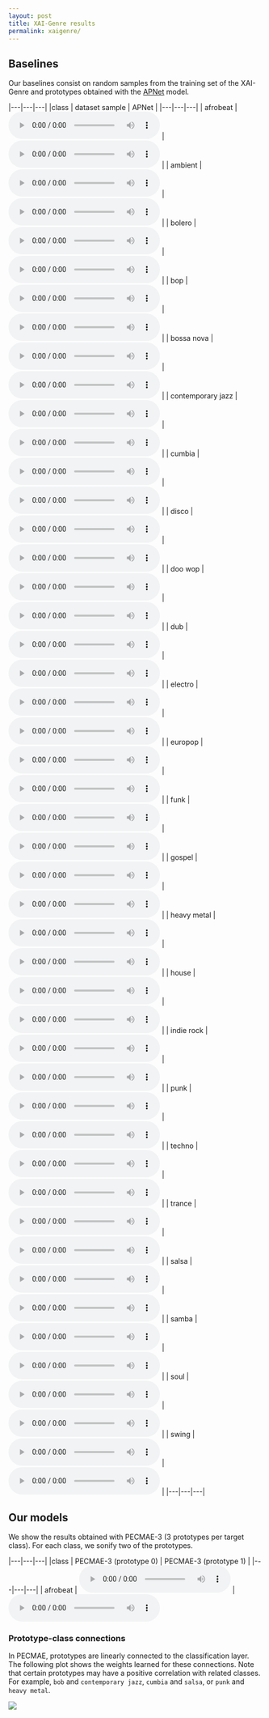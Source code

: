 ```yaml
---
layout: post
title: XAI-Genre results
permalink: xaigenre/
---
```



## Baselines

Our baselines consist on random samples from the training set of the XAI-Genre and prototypes obtained with the [APNet](https://github.com/pzinemanas/APNet) model.

|---|---|---|
|class | dataset sample | APNet |
|---|---|---|
| afrobeat | <audio src="https://raw.githubusercontent.com/palonso/pecmae-samples/main/xai_genre/samples/afrobeat.mp3?" controls preload></audio> | <audio src="https://raw.githubusercontent.com/palonso/pecmae-samples/main/xai_genre/apnet/00_afrobeat.wav?" controls preload></audio> |
| ambient | <audio src="https://raw.githubusercontent.com/palonso/pecmae-samples/main/xai_genre/samples/ambient.mp3?" controls preload></audio> | <audio src="https://raw.githubusercontent.com/palonso/pecmae-samples/main/xai_genre/apnet/01_ambient.wav?" controls preload></audio> |
| bolero | <audio src="https://raw.githubusercontent.com/palonso/pecmae-samples/main/xai_genre/samples/bolero.mp3?" controls preload></audio> | <audio src="https://raw.githubusercontent.com/palonso/pecmae-samples/main/xai_genre/apnet/04_bolero.wav?" controls preload></audio> |
| bop | <audio src="https://raw.githubusercontent.com/palonso/pecmae-samples/main/xai_genre/samples/bop.mp3?" controls preload></audio> | <audio src="https://raw.githubusercontent.com/palonso/pecmae-samples/main/xai_genre/apnet/05_bop.wav?" controls preload></audio> |
| bossa nova | <audio src="https://raw.githubusercontent.com/palonso/pecmae-samples/main/xai_genre/samples/bossa_nova.mp3?" controls preload></audio> | <audio src="https://raw.githubusercontent.com/palonso/pecmae-samples/main/xai_genre/apnet/08_bossa nova.wav?" controls preload></audio> |
| contemporary jazz | <audio src="https://raw.githubusercontent.com/palonso/pecmae-samples/main/xai_genre/samples/contemporary_jazz.mp3?" controls preload></audio> | <audio src="https://raw.githubusercontent.com/palonso/pecmae-samples/main/xai_genre/apnet/00_contemporary jazz.wav?" controls preload></audio> |
| cumbia | <audio src="https://raw.githubusercontent.com/palonso/pecmae-samples/main/xai_genre/samples/cumbia.mp3?" controls preload></audio> | <audio src="https://raw.githubusercontent.com/palonso/pecmae-samples/main/xai_genre/apnet/12_cumbia.wav?" controls preload></audio> |
| disco | <audio src="https://raw.githubusercontent.com/palonso/pecmae-samples/main/xai_genre/samples/disco.mp3?" controls preload></audio> | <audio src="https://raw.githubusercontent.com/palonso/pecmae-samples/main/xai_genre/apnet/17_disco.wav?" controls preload></audio> |
| doo wop | <audio src="https://raw.githubusercontent.com/palonso/pecmae-samples/main/xai_genre/samples/doo_wop.mp3?" controls preload></audio> | <audio src="https://raw.githubusercontent.com/palonso/pecmae-samples/main/xai_genre/apnet/19_doo wop.wav?" controls preload></audio> |
| dub | <audio src="https://raw.githubusercontent.com/palonso/pecmae-samples/main/xai_genre/samples/dub.mp3?" controls preload></audio> | <audio src="https://raw.githubusercontent.com/palonso/pecmae-samples/main/xai_genre/apnet/27_dub.wav?" controls preload></audio> |
| electro | <audio src="https://raw.githubusercontent.com/palonso/pecmae-samples/main/xai_genre/samples/electro.mp3?" controls preload></audio> | <audio src="https://raw.githubusercontent.com/palonso/pecmae-samples/main/xai_genre/apnet/33_electro.wav?" controls preload></audio> |
| europop | <audio src="https://raw.githubusercontent.com/palonso/pecmae-samples/main/xai_genre/samples/europop.mp3?" controls preload></audio> | <audio src="https://raw.githubusercontent.com/palonso/pecmae-samples/main/xai_genre/apnet/34_europop.wav?" controls preload></audio> |
| funk | <audio src="https://raw.githubusercontent.com/palonso/pecmae-samples/main/xai_genre/samples/funk.mp3?" controls preload></audio> | <audio src="https://raw.githubusercontent.com/palonso/pecmae-samples/main/xai_genre/apnet/35_funk.wav?" controls preload></audio> |
| gospel | <audio src="https://raw.githubusercontent.com/palonso/pecmae-samples/main/xai_genre/samples/gospel.mp3?" controls preload></audio> | <audio src="https://raw.githubusercontent.com/palonso/pecmae-samples/main/xai_genre/apnet/40_gospel.wav?" controls preload></audio> |
| heavy metal | <audio src="https://raw.githubusercontent.com/palonso/pecmae-samples/main/xai_genre/samples/heavy_metal.mp3?" controls preload></audio> | <audio src="https://raw.githubusercontent.com/palonso/pecmae-samples/main/xai_genre/apnet/41_heavy metal.wav?" controls preload></audio> |
| house | <audio src="https://raw.githubusercontent.com/palonso/pecmae-samples/main/xai_genre/samples/house.mp3?" controls preload></audio> | <audio src="https://raw.githubusercontent.com/palonso/pecmae-samples/main/xai_genre/apnet/66_house.wav?" controls preload></audio> |
| indie rock | <audio src="https://raw.githubusercontent.com/palonso/pecmae-samples/main/xai_genre/samples/indie_rock.mp3?" controls preload></audio> | <audio src="https://raw.githubusercontent.com/palonso/pecmae-samples/main/xai_genre/apnet/72_indie rock.wav?" controls preload></audio> |
| punk | <audio src="https://raw.githubusercontent.com/palonso/pecmae-samples/main/xai_genre/samples/punk.mp3?" controls preload></audio> | <audio src="https://raw.githubusercontent.com/palonso/pecmae-samples/main/xai_genre/apnet/73_punk.wav?" controls preload></audio> |
| techno | <audio src="https://raw.githubusercontent.com/palonso/pecmae-samples/main/xai_genre/samples/techno.mp3?" controls preload></audio> | <audio src="https://raw.githubusercontent.com/palonso/pecmae-samples/main/xai_genre/apnet/85_techno.wav?" controls preload></audio> |
| trance | <audio src="https://raw.githubusercontent.com/palonso/pecmae-samples/main/xai_genre/samples/trance.mp3?" controls preload></audio> | <audio src="https://raw.githubusercontent.com/palonso/pecmae-samples/main/xai_genre/apnet/87_trance.wav?" controls preload></audio> |
| salsa | <audio src="https://raw.githubusercontent.com/palonso/pecmae-samples/main/xai_genre/samples/salsa.mp3?" controls preload></audio> | <audio src="https://raw.githubusercontent.com/palonso/pecmae-samples/main/xai_genre/apnet/110_salsa.wav?" controls preload></audio> |
| samba | <audio src="https://raw.githubusercontent.com/palonso/pecmae-samples/main/xai_genre/samples/samba.mp3?" controls preload></audio> | <audio src="https://raw.githubusercontent.com/palonso/pecmae-samples/main/xai_genre/apnet/113_samba.wav?" controls preload></audio> |
| soul | <audio src="https://raw.githubusercontent.com/palonso/pecmae-samples/main/xai_genre/samples/soul.mp3?" controls preload></audio> | <audio src="https://raw.githubusercontent.com/palonso/pecmae-samples/main/xai_genre/apnet/00_soul.wav?" controls preload></audio> |
| swing | <audio src="https://raw.githubusercontent.com/palonso/pecmae-samples/main/xai_genre/samples/swing.mp3?" controls preload></audio> | <audio src="https://raw.githubusercontent.com/palonso/pecmae-samples/main/xai_genre/apnet/116_swing.wav?" controls preload></audio> |
|---|---|---|

## Our models

We show the results obtained with PECMAE-3 (3 prototypes per target class).
For each class, we sonify two of the prototypes.

|---|---|---|
|class | PECMAE-3 (prototype 0) | PECMAE-3 (prototype 1) |
|---|---|---|
| afrobeat | <audio src="https://raw.githubusercontent.com/palonso/pecmae-samples/main/xai_genre/pecmae-3/v507_afrobeat_n0_gs1.wav?" controls preload></audio> | <audio src="https://raw.githubusercontent.com/palonso/pecmae-samples/main/xai_genre/pecmae-3/v507_afrobeat_n1_gs1.wav?" controls preload> |
| ambient | <audio src="https://raw.githubusercontent.com/palonso/pecmae-samples/main/xai_genre/pecmae-3/v507_ambient_n0_gs1.wav?" controls preload></audio> | <audio src="https://raw.githubusercontent.com/palonso/pecmae-samples/main/xai_genre/pecmae-3/v507_ambient_n1_gs1.wav?" controls preload> |
| bolero | <audio src="https://raw.githubusercontent.com/palonso/pecmae-samples/main/xai_genre/pecmae-3/v507_bolero_n0_gs1.wav?" controls preload></audio> | <audio src="https://raw.githubusercontent.com/palonso/pecmae-samples/main/xai_genre/pecmae-3/v507_bolero_n1_gs1.wav?" controls preload> |
| bop | <audio src="https://raw.githubusercontent.com/palonso/pecmae-samples/main/xai_genre/pecmae-3/v507_bop_n0_gs1.wav?" controls preload></audio> | <audio src="https://raw.githubusercontent.com/palonso/pecmae-samples/main/xai_genre/pecmae-3/v507_bop_n1_gs1.wav?" controls preload> |
| bossa nova | <audio src="https://raw.githubusercontent.com/palonso/pecmae-samples/main/xai_genre/pecmae-3/v507_bossa nova_n0_gs1.wav?" controls preload></audio> | <audio src="https://raw.githubusercontent.com/palonso/pecmae-samples/main/xai_genre/pecmae-3/v507_bossa nova_n1_gs1.wav?" controls preload> |
| contemporary jazz | <audio src="https://raw.githubusercontent.com/palonso/pecmae-samples/main/xai_genre/pecmae-3/v507_contemporary jazz_n0_gs1.wav?" controls preload></audio> | <audio src="https://raw.githubusercontent.com/palonso/pecmae-samples/main/xai_genre/pecmae-3/v507_contemporary jazz_n1_gs1.wav?" controls preload> |
| cumbia | <audio src="https://raw.githubusercontent.com/palonso/pecmae-samples/main/xai_genre/pecmae-3/v507_cumbia_n0_gs1.wav?" controls preload></audio> | <audio src="https://raw.githubusercontent.com/palonso/pecmae-samples/main/xai_genre/pecmae-3/v507_cumbia_n1_gs1.wav?" controls preload> |
| disco | <audio src="https://raw.githubusercontent.com/palonso/pecmae-samples/main/xai_genre/pecmae-3/v507_disco_n0_gs1.wav?" controls preload></audio> | <audio src="https://raw.githubusercontent.com/palonso/pecmae-samples/main/xai_genre/pecmae-3/v507_disco_n1_gs1.wav?" controls preload> |
| doo wop | <audio src="https://raw.githubusercontent.com/palonso/pecmae-samples/main/xai_genre/pecmae-3/v507_doo wop_n0_gs1.wav?" controls preload></audio> | <audio src="https://raw.githubusercontent.com/palonso/pecmae-samples/main/xai_genre/pecmae-3/v507_doo wop_n1_gs1.wav?" controls preload> |
| dub | <audio src="https://raw.githubusercontent.com/palonso/pecmae-samples/main/xai_genre/pecmae-3/v507_dub_n0_gs1.wav?" controls preload></audio> | <audio src="https://raw.githubusercontent.com/palonso/pecmae-samples/main/xai_genre/pecmae-3/v507_dub_n1_gs1.wav?" controls preload> |
| electro | <audio src="https://raw.githubusercontent.com/palonso/pecmae-samples/main/xai_genre/pecmae-3/v507_electro_n0_gs1.wav?" controls preload></audio> | <audio src="https://raw.githubusercontent.com/palonso/pecmae-samples/main/xai_genre/pecmae-3/v507_electro_n1_gs1.wav?" controls preload> |
| europop | <audio src="https://raw.githubusercontent.com/palonso/pecmae-samples/main/xai_genre/pecmae-3/v507_europop_n0_gs1.wav?" controls preload></audio> | <audio src="https://raw.githubusercontent.com/palonso/pecmae-samples/main/xai_genre/pecmae-3/v507_europop_n1_gs1.wav?" controls preload> |
| funk | <audio src="https://raw.githubusercontent.com/palonso/pecmae-samples/main/xai_genre/pecmae-3/v507_funk_n0_gs1.wav?" controls preload></audio> | <audio src="https://raw.githubusercontent.com/palonso/pecmae-samples/main/xai_genre/pecmae-3/v507_funk_n1_gs1.wav?" controls preload> |
| gospel | <audio src="https://raw.githubusercontent.com/palonso/pecmae-samples/main/xai_genre/pecmae-3/v507_gospel_n0_gs1.wav?" controls preload></audio> | <audio src="https://raw.githubusercontent.com/palonso/pecmae-samples/main/xai_genre/pecmae-3/v507_gospel_n1_gs1.wav?" controls preload> |
| heavy metal | <audio src="https://raw.githubusercontent.com/palonso/pecmae-samples/main/xai_genre/pecmae-3/v507_heavy metal_n0_gs1.wav?" controls preload></audio> | <audio src="https://raw.githubusercontent.com/palonso/pecmae-samples/main/xai_genre/pecmae-3/v507_heavy metal_n1_gs1.wav?" controls preload> |
| house | <audio src="https://raw.githubusercontent.com/palonso/pecmae-samples/main/xai_genre/pecmae-3/v507_house_n0_gs1.wav?" controls preload></audio> | <audio src="https://raw.githubusercontent.com/palonso/pecmae-samples/main/xai_genre/pecmae-3/v507_house_n1_gs1.wav?" controls preload> |
| indie rock | <audio src="https://raw.githubusercontent.com/palonso/pecmae-samples/main/xai_genre/pecmae-3/v507_indie rock_n0_gs1.wav?" controls preload></audio> | <audio src="https://raw.githubusercontent.com/palonso/pecmae-samples/main/xai_genre/pecmae-3/v507_indie rock_n1_gs1.wav?" controls preload> |
| punk | <audio src="https://raw.githubusercontent.com/palonso/pecmae-samples/main/xai_genre/pecmae-3/v507_punk_n0_gs1.wav?" controls preload></audio> | <audio src="https://raw.githubusercontent.com/palonso/pecmae-samples/main/xai_genre/pecmae-3/v507_punk_n1_gs1.wav?" controls preload> |
| techno | <audio src="https://raw.githubusercontent.com/palonso/pecmae-samples/main/xai_genre/pecmae-3/v507_techno_n0_gs1.wav?" controls preload></audio> | <audio src="https://raw.githubusercontent.com/palonso/pecmae-samples/main/xai_genre/pecmae-3/v507_techno_n1_gs1.wav?" controls preload> |
| trance | <audio src="https://raw.githubusercontent.com/palonso/pecmae-samples/main/xai_genre/pecmae-3/v507_trance_n0_gs1.wav?" controls preload></audio> | <audio src="https://raw.githubusercontent.com/palonso/pecmae-samples/main/xai_genre/pecmae-3/v507_trance_n1_gs1.wav?" controls preload> |
| salsa | <audio src="https://raw.githubusercontent.com/palonso/pecmae-samples/main/xai_genre/pecmae-3/v507_salsa_n0_gs1.wav?" controls preload></audio> | <audio src="https://raw.githubusercontent.com/palonso/pecmae-samples/main/xai_genre/pecmae-3/v507_salsa_n1_gs1.wav?" controls preload> |
| samba | <audio src="https://raw.githubusercontent.com/palonso/pecmae-samples/main/xai_genre/pecmae-3/v507_samba_n0_gs1.wav?" controls preload></audio> | <audio src="https://raw.githubusercontent.com/palonso/pecmae-samples/main/xai_genre/pecmae-3/v507_samba_n1_gs1.wav?" controls preload> |
| soul | <audio src="https://raw.githubusercontent.com/palonso/pecmae-samples/main/xai_genre/pecmae-3/v507_soul_n0_gs1.wav?" controls preload></audio> | <audio src="https://raw.githubusercontent.com/palonso/pecmae-samples/main/xai_genre/pecmae-3/v507_soul_n1_gs1.wav?" controls preload> |
| swing | <audio src="https://raw.githubusercontent.com/palonso/pecmae-samples/main/xai_genre/pecmae-3/v507_swing_n0_gs1.wav?" controls preload></audio> | <audio src="https://raw.githubusercontent.com/palonso/pecmae-samples/main/xai_genre/pecmae-3/v507_swing_n1_gs1.wav?" controls preload> |
|---|---|---|


### Prototype-class connections
In PECMAE, prototypes are linearly connected to the classification layer.
The following plot shows the weights learned for these connections.
Note that certain prototypes may have a positive correlation with related classes.
For example, `bob` and `contemporary jazz`, `cumbia` and `salsa`, or `punk` and `heavy metal`.

![](/pecmae/assets/images/XAI-Genre_lin_weights.png)
